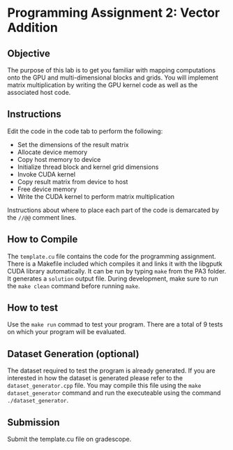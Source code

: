 
# Programming Assignment 2: Vector Addition

## Objective

The purpose of this lab is to get you familiar with mapping computations onto the GPU and multi-dimensional blocks and grids. You will implement matrix multiplication by writing the GPU kernel code as well as the associated host code.

## Instructions

Edit the code in the code tab to perform the following:

- Set the dimensions of the result matrix
- Allocate device memory
- Copy host memory to device
- Initialize thread block and kernel grid dimensions
- Invoke CUDA kernel
- Copy result matrix from device to host
- Free device memory
- Write the CUDA kernel to perform matrix multiplication

Instructions about where to place each part of the code is demarcated by the `//@@` comment lines.

## How to Compile

The `template.cu` file contains the code for the programming assignment. There is a Makefile included which compiles it and links it with the libgputk CUDA library automatically. It can be run by typing `make` from the PA3 folder. It generates a `solution` output file. During development, make sure to run the `make clean` command before running `make`. 

## How to test

Use the `make run` commad to test your program. There are a total of 9 tests on which your program will be evaluated.

## Dataset Generation (optional)

The dataset required to test the program is already generated. If you are interested in how the dataset is generated please refer to the `dataset_generator.cpp` file. You may compile this file using the `make dataset_generator` command and run the executeable using the command `./dataset_generator`. 

## Submission

Submit the template.cu file on gradescope.
